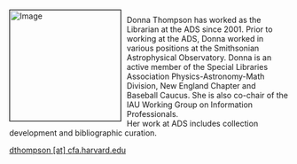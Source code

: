 
<img src="{{ site.baseurl }}/about/img/ads_logo.png" height="200" width="200" alt="Image" style="float: left; margin: 4px 10px 0px 0px; border: 1px solid #000000;">

Donna Thompson has worked as the Librarian at the ADS since 2001.  Prior to working at the ADS, Donna worked in various positions at the Smithsonian Astrophysical Observatory. Donna is an active member of the Special Libraries Association Physics-Astronomy-Math Division, New England Chapter and Baseball Caucus.  She is also co-chair of the IAU Working Group on Information Professionals.  
Her work at ADS includes collection development and bibliographic curation.  

[dthompson [at] cfa.harvard.edu](mailto:dthompson@cfa.harvard.edu)
